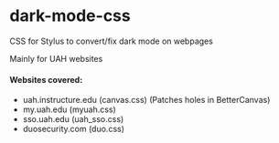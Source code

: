 # dark-mode-css
CSS for Stylus to convert/fix dark mode on webpages

Mainly for UAH websites

#### Websites covered:
* uah.instructure.edu   (canvas.css) (Patches holes in BetterCanvas)
* my.uah.edu   (myuah.css)
* sso.uah.edu   (uah_sso.css)
* duosecurity.com   (duo.css)